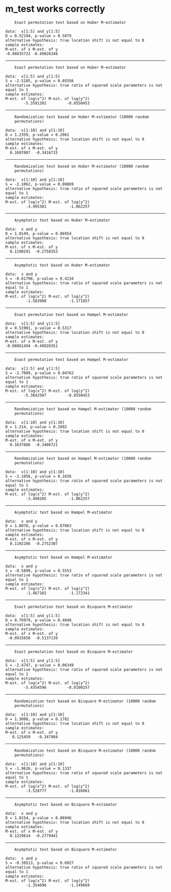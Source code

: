 # m_test works correctly

    
    	Exact permutation test based on Huber M-estimator
    
    data:  x[1:5] and y[1:5]
    D = 0.52194, p-value = 0.5079
    alternative hypothesis: true location shift is not equal to 0
    sample estimates:
    M-est. of x M-est. of y 
    -0.08835722 -0.49828348 
    

---

    
    	Exact permutation test based on Huber M-estimator
    
    data:  x[1:5] and y[1:5]
    S = -2.5185, p-value = 0.05556
    alternative hypothesis: true ratio of squared scale parameters is not equal to 1
    sample estimates:
    M-est. of log(x^2) M-est. of log(y^2) 
            -5.3591201         -0.8550453 
    

---

    
    	Randomization test based on Huber M-estimator (10000 random
    	permutations)
    
    data:  x[1:10] and y[1:10]
    D = 1.2359, p-value = 0.2062
    alternative hypothesis: true location shift is not equal to 0
    sample estimates:
    M-est. of x M-est. of y 
      0.1697007  -0.3416715 
    

---

    
    	Randomization test based on Huber M-estimator (10000 random
    	permutations)
    
    data:  x[1:10] and y[1:10]
    S = -2.1062, p-value = 0.08869
    alternative hypothesis: true ratio of squared scale parameters is not equal to 1
    sample estimates:
    M-est. of log(x^2) M-est. of log(y^2) 
             -3.495301          -1.062257 
    

---

    
    	Asymptotic test based on Huber M-estimator
    
    data:  x and y
    D = 1.8149, p-value = 0.06954
    alternative hypothesis: true location shift is not equal to 0
    sample estimates:
    M-est. of x M-est. of y 
      0.1190291  -0.2758353 
    

---

    
    	Asymptotic test based on Huber M-estimator
    
    data:  x and y
    S = -0.81798, p-value = 0.4134
    alternative hypothesis: true ratio of squared scale parameters is not equal to 1
    sample estimates:
    M-est. of log(x^2) M-est. of log(y^2) 
             -1.583908          -1.171857 
    

---

    
    	Exact permutation test based on Hampel M-estimator
    
    data:  x[1:5] and y[1:5]
    D = 0.51901, p-value = 0.5317
    alternative hypothesis: true location shift is not equal to 0
    sample estimates:
    M-est. of x M-est. of y 
    -0.08861494 -0.49828351 
    

---

    
    	Exact permutation test based on Hampel M-estimator
    
    data:  x[1:5] and y[1:5]
    S = -2.7089, p-value = 0.04762
    alternative hypothesis: true ratio of squared scale parameters is not equal to 1
    sample estimates:
    M-est. of log(x^2) M-est. of log(y^2) 
            -5.3642507         -0.8550453 
    

---

    
    	Randomization test based on Hampel M-estimator (10000 random
    	permutations)
    
    data:  x[1:10] and y[1:10]
    D = 1.214, p-value = 0.2092
    alternative hypothesis: true location shift is not equal to 0
    sample estimates:
    M-est. of x M-est. of y 
      0.1637886  -0.3406721 
    

---

    
    	Randomization test based on Hampel M-estimator (10000 random
    	permutations)
    
    data:  x[1:10] and y[1:10]
    S = -2.1056, p-value = 0.1036
    alternative hypothesis: true ratio of squared scale parameters is not equal to 1
    sample estimates:
    M-est. of log(x^2) M-est. of log(y^2) 
             -3.498205          -1.062257 
    

---

    
    	Asymptotic test based on Hampel M-estimator
    
    data:  x and y
    D = 1.8078, p-value = 0.07063
    alternative hypothesis: true location shift is not equal to 0
    sample estimates:
    M-est. of x M-est. of y 
      0.1192286  -0.2752307 
    

---

    
    	Asymptotic test based on Hampel M-estimator
    
    data:  x and y
    S = -0.5899, p-value = 0.5553
    alternative hypothesis: true ratio of squared scale parameters is not equal to 1
    sample estimates:
    M-est. of log(x^2) M-est. of log(y^2) 
             -1.467102          -1.172341 
    

---

    
    	Exact permutation test based on Bisquare M-estimator
    
    data:  x[1:5] and y[1:5]
    D = 0.76979, p-value = 0.4048
    alternative hypothesis: true location shift is not equal to 0
    sample estimates:
    M-est. of x M-est. of y 
     -0.0915650  -0.5137139 
    

---

    
    	Exact permutation test based on Bisquare M-estimator
    
    data:  x[1:5] and y[1:5]
    S = -2.4747, p-value = 0.06349
    alternative hypothesis: true ratio of squared scale parameters is not equal to 1
    sample estimates:
    M-est. of log(x^2) M-est. of log(y^2) 
            -5.4354596         -0.8100257 
    

---

    
    	Randomization test based on Bisquare M-estimator (10000 random
    	permutations)
    
    data:  x[1:10] and y[1:10]
    D = 1.3088, p-value = 0.1782
    alternative hypothesis: true location shift is not equal to 0
    sample estimates:
    M-est. of x M-est. of y 
       0.125459   -0.347984 
    

---

    
    	Randomization test based on Bisquare M-estimator (10000 random
    	permutations)
    
    data:  x[1:10] and y[1:10]
    S = -1.9626, p-value = 0.1337
    alternative hypothesis: true ratio of squared scale parameters is not equal to 1
    sample estimates:
    M-est. of log(x^2) M-est. of log(y^2) 
             -3.528777          -1.026061 
    

---

    
    	Asymptotic test based on Bisquare M-estimator
    
    data:  x and y
    D = 1.8154, p-value = 0.06946
    alternative hypothesis: true location shift is not equal to 0
    sample estimates:
    M-est. of x M-est. of y 
      0.1229614  -0.2779441 
    

---

    
    	Asymptotic test based on Bisquare M-estimator
    
    data:  x and y
    S = -0.39513, p-value = 0.6927
    alternative hypothesis: true ratio of squared scale parameters is not equal to 1
    sample estimates:
    M-est. of log(x^2) M-est. of log(y^2) 
             -1.354696          -1.149669 
    

